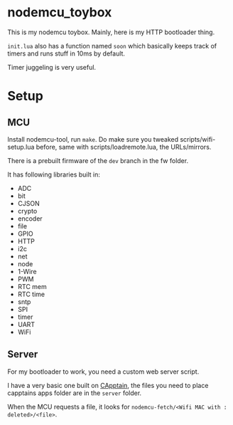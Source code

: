 # nodemcu_toybox

This is my nodemcu toybox. Mainly, here is my HTTP bootloader thing. 

`init.lua` also has a function named `soon` which basically keeps track of timers and runs stuff in 10ms by default.

Timer juggeling is very useful.

# Setup
## MCU
Install nodemcu-tool, run `make`. Do make sure you tweaked scripts/wifi-setup.lua before, same with scripts/loadremote.lua, the URLs/mirrors.

There is a prebuilt firmware of the `dev` branch in the fw folder.

It has following libraries built in:

- ADC
- bit
- CJSON
- crypto
- encoder
- file
- GPIO
- HTTP
- i2c
- net
- node
- 1-Wire
- PWM
- RTC mem
- RTC time
- sntp
- SPI
- timer
- UART
- WiFi

## Server
For my bootloader to work, you need a custom web server script.

I have a very basic one built on [CApptain](https://github.com/vifino/capptain), the files you need to place capptains apps folder are in the `server` folder.

When the MCU requests a file, it looks for `nodemcu-fetch/<Wifi MAC with : deleted>/<file>`.
